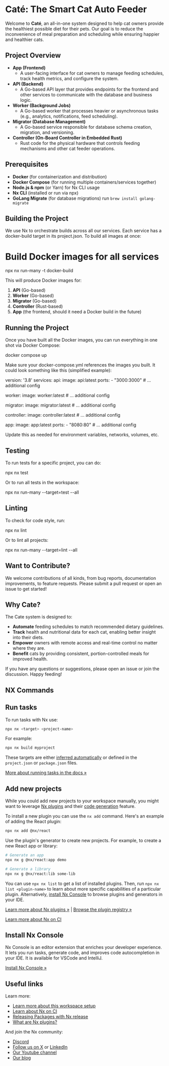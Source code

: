 # Caté: The Smart Cat Auto Feeder

Welcome to **Caté**, an all-in-one system designed to help cat owners provide the healthiest possible diet for their pets. Our goal is to reduce the inconvenience of meal preparation and scheduling while ensuring happier and healthier cats.

## Project Overview

- **App (Frontend)**
  - A user-facing interface for cat owners to manage feeding schedules, track health metrics, and configure the system.
- **API (Backend)**
  - A Go-based API layer that provides endpoints for the frontend and other services to communicate with the database and business logic.
- **Worker (Background Jobs)**
  - A Go-based worker that processes heavier or asynchronous tasks (e.g., analytics, notifications, feed scheduling).
- **Migrator (Database Management)**
  - A Go-based service responsible for database schema creation, migration, and versioning.
- **Controller (On-Board Controller in Embedded Rust)**
  - Rust code for the physical hardware that controls feeding mechanisms and other cat feeder operations.

## Prerequisites

- **Docker** (for containerization and distribution)
- **Docker Compose** (for running multiple containers/services together)
- **Node.js & npm** (or Yarn) for Nx CLI usage
- **Nx CLI** (installed or run via npx)
- **GoLang Migrate** (for database migrations) run `brew install golang-migrate`

## Building the Project

We use Nx to orchestrate builds across all our services. Each service has a docker-build target in its project.json. To build all images at once:

# Build Docker images for all services
npx nx run-many -t docker-build

This will produce Docker images for:
1. **API** (Go-based)
2. **Worker** (Go-based)
3. **Migrator** (Go-based)
4. **Controller** (Rust-based)
5. **App** (the frontend, should it need a Docker build in the future)

## Running the Project

Once you have built all the Docker images, you can run everything in one shot via Docker Compose:

docker compose up

Make sure your docker-compose.yml references the images you built. It could look something like this (simplified example):

version: '3.8'
services:
  api:
    image: api:latest
    ports:
      - "3000:3000"
    # ... additional config

  worker:
    image: worker:latest
    # ... additional config

  migrator:
    image: migrator:latest
    # ... additional config

  controller:
    image: controller:latest
    # ... additional config

  app:
    image: app:latest
    ports:
      - "8080:80"
    # ... additional config

Update this as needed for environment variables, networks, volumes, etc.

## Testing

To run tests for a specific project, you can do:

npx nx test <project-name>

Or to run all tests in the workspace:

npx nx run-many --target=test --all

## Linting

To check for code style, run:

npx nx lint <project-name>

Or to lint all projects:

npx nx run-many --target=lint --all

## Want to Contribute?

We welcome contributions of all kinds, from bug reports, documentation improvements, to feature requests. Please submit a pull request or open an issue to get started!

## Why Cate?

The Cate system is designed to:
- **Automate** feeding schedules to match recommended dietary guidelines.
- **Track** health and nutritional data for each cat, enabling better insight into their diets.
- **Empower** owners with remote access and real-time control no matter where they are.
- **Benefit** cats by providing consistent, portion-controlled meals for improved health.

If you have any questions or suggestions, please open an issue or join the discussion. Happy feeding!

## NX Commands

## Run tasks

To run tasks with Nx use:

```sh
npx nx <target> <project-name>
```

For example:

```sh
npx nx build myproject
```

These targets are either [inferred automatically](https://nx.dev/concepts/inferred-tasks?utm_source=nx_project&utm_medium=readme&utm_campaign=nx_projects) or defined in the `project.json` or `package.json` files.

[More about running tasks in the docs &raquo;](https://nx.dev/features/run-tasks?utm_source=nx_project&utm_medium=readme&utm_campaign=nx_projects)

## Add new projects

While you could add new projects to your workspace manually, you might want to leverage [Nx plugins](https://nx.dev/concepts/nx-plugins?utm_source=nx_project&utm_medium=readme&utm_campaign=nx_projects) and their [code generation](https://nx.dev/features/generate-code?utm_source=nx_project&utm_medium=readme&utm_campaign=nx_projects) feature.

To install a new plugin you can use the `nx add` command. Here's an example of adding the React plugin:
```sh
npx nx add @nx/react
```

Use the plugin's generator to create new projects. For example, to create a new React app or library:

```sh
# Generate an app
npx nx g @nx/react:app demo

# Generate a library
npx nx g @nx/react:lib some-lib
```

You can use `npx nx list` to get a list of installed plugins. Then, run `npx nx list <plugin-name>` to learn about more specific capabilities of a particular plugin. Alternatively, [install Nx Console](https://nx.dev/getting-started/editor-setup?utm_source=nx_project&utm_medium=readme&utm_campaign=nx_projects) to browse plugins and generators in your IDE.

[Learn more about Nx plugins &raquo;](https://nx.dev/concepts/nx-plugins?utm_source=nx_project&utm_medium=readme&utm_campaign=nx_projects) | [Browse the plugin registry &raquo;](https://nx.dev/plugin-registry?utm_source=nx_project&utm_medium=readme&utm_campaign=nx_projects)


[Learn more about Nx on CI](https://nx.dev/ci/intro/ci-with-nx#ready-get-started-with-your-provider?utm_source=nx_project&utm_medium=readme&utm_campaign=nx_projects)

## Install Nx Console

Nx Console is an editor extension that enriches your developer experience. It lets you run tasks, generate code, and improves code autocompletion in your IDE. It is available for VSCode and IntelliJ.

[Install Nx Console &raquo;](https://nx.dev/getting-started/editor-setup?utm_source=nx_project&utm_medium=readme&utm_campaign=nx_projects)

## Useful links

Learn more:

- [Learn more about this workspace setup](https://nx.dev/getting-started/intro#learn-nx?utm_source=nx_project&amp;utm_medium=readme&amp;utm_campaign=nx_projects)
- [Learn about Nx on CI](https://nx.dev/ci/intro/ci-with-nx?utm_source=nx_project&utm_medium=readme&utm_campaign=nx_projects)
- [Releasing Packages with Nx release](https://nx.dev/features/manage-releases?utm_source=nx_project&utm_medium=readme&utm_campaign=nx_projects)
- [What are Nx plugins?](https://nx.dev/concepts/nx-plugins?utm_source=nx_project&utm_medium=readme&utm_campaign=nx_projects)

And join the Nx community:
- [Discord](https://go.nx.dev/community)
- [Follow us on X](https://twitter.com/nxdevtools) or [LinkedIn](https://www.linkedin.com/company/nrwl)
- [Our Youtube channel](https://www.youtube.com/@nxdevtools)
- [Our blog](https://nx.dev/blog?utm_source=nx_project&utm_medium=readme&utm_campaign=nx_projects)
